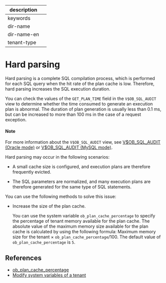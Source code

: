 |description||
|---|---|
|keywords||
|dir-name||
|dir-name-en||
|tenant-type||

# Hard parsing

Hard parsing is a complete SQL compilation process, which is performed for each SQL query when the hit rate of the plan cache is low. Therefore, hard parsing increases the SQL execution duration.

You can check the values of the `GET_PLAN_TIME` field in the `V$OB_SQL_AUDIT` view to determine whether the time consumed to generate an execution plan is abnormal. The duration of plan generation is usually less than 0.1 ms, but can be increased to more than 100 ms in the case of a request exception.

<main id="notice" type='explain'>
    <h4>Note</h4>
    <p>For more information about the <code>V$OB_SQL_AUDIT</code> view, see <a href="../../../../700.reference/700.system-views/500.system-view-of-oracle-mode/300.performance-view-of-oracle-mode/3000.gv-sql_audit-of-oracle-mode.md">V$OB_SQL_AUDIT (Oracle mode)</a> or <a href="../../../../700.reference/700.system-views/400.system-view-of-mysql-mode/300.performance-view-of-mysql-mode/2200.gv-sql_audit-of-mysql-mode.md">V$OB_SQL_AUDIT (MySQL mode)</a>. </p>
</main>

<!-- Here is an example:

![Hard parsing](https://obbusiness-private.oss-cn-shanghai.aliyuncs.com/doc/img/observer/410-easy/tuning-hardparsing.jpg) -->

Hard parsing may occur in the following scenarios:

* A small cache size is configured, and execution plans are therefore frequently evicted.

* The SQL parameters are normalized, and many execution plans are therefore generated for the same type of SQL statements.

You can use the following methods to solve this issue:

* Increase the size of the plan cache.

   You can use the system variable `ob_plan_cache_percentage` to specify the percentage of tenant memory available for the plan cache. The absolute value of the maximum memory size available for the plan cache is calculated by using the following formula: Maximum memory size for the tenant × `ob_plan_cache_percentage`/100. The default value of `ob_plan_cache_percentage` is `5`.

## References

* [ob_plan_cache_percentage](../../../../700.reference/800.configuration-items-and-system-variables/200.system-variable/300.global-system-variable/8600.ob_plan_cache_percentage-global.md)
* [Modify system variables of a tenant](../../../200.tenant-management/600.common-tenant-operations/700.modify-system-variables-of-tenant.md)
